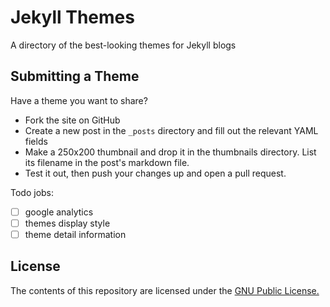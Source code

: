 # Jekyll Themes

A directory of the best-looking themes for Jekyll blogs


## Submitting a Theme

Have a theme you want to share?

* Fork the site on GitHub
* Create a new post in the `_posts` directory and fill out the relevant YAML fields
* Make a 250x200 thumbnail and drop it in the thumbnails directory. List its filename in the post's markdown file.
* Test it out, then push your changes up and open a pull request.

Todo jobs:

- [ ] google analytics
- [ ] themes display style
- [ ] theme detail information

## License

The contents of this repository are licensed under the [GNU Public License.](http://www.gnu.org/licenses/gpl-3.0.html)
